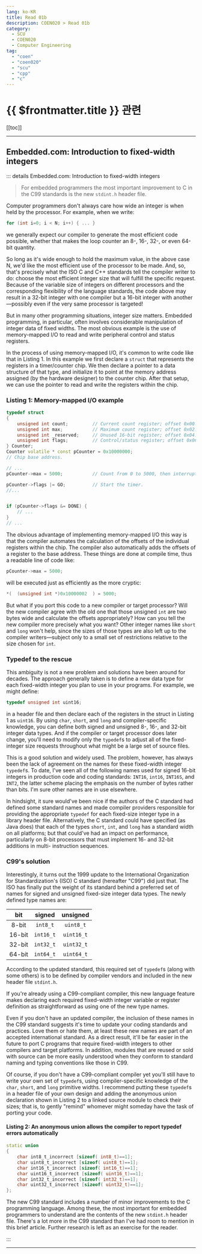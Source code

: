```yaml
---
lang: ko-KR 
title: Read 01b
description: COEN020 > Read 01b
category: 
  - SCU
  - COEN020
  - Computer Engineering
tag: 
  - "coen"
  - "coen020"
  - "scu"
  - "cpp"
  - "c"
---
```


# {{ $frontmatter.title }} 관련

[[toc]]

---

## Embedded.com: Introduction to fixed-width integers

::: details Embedded.com: Introduction to fixed-width integers

> For embedded programmers the most important improvement to C in the C99 standards is the new `stdint.h` header file.

Computer programmers don't always care how wide an integer is when held by the processor. For example, when we write:

```c
for (int i=0; i < N; i++) { ... }
```

we generally expect our compiler to generate the most efficient code possible, whether that makes the loop counter an 8-, 16-, 32-, or even 64-bit quantity.

So long as it's wide enough to hold the maximum value, in the above case N, we'd like the most efficient use of the processor to be made. And, so, that's precisely what the ISO C and C++ standards tell the compiler writer to do: choose the most efficient integer size that will fulfill the specific request. Because of the variable size of integers on different processors and the corresponding flexibility of the language standards, the code above may result in a 32-bit integer with one compiler but a 16-bit integer with another—possibly even if the very same processor is targeted!

But in many other programming situations, integer size matters. Embedded programming, in particular, often involves considerable manipulation of integer data of fixed widths. The most obvious example is the use of memory-mapped I/O to read and write peripheral control and status registers.

In the process of using memory-mapped I/O, it's common to write code like that in Listing 1. In this example we first declare a `struct` that represents the registers in a timer/counter chip. We then declare a pointer to a data structure of that type, and initialize it to point at the memory address assigned (by the hardware designer) to the counter chip. After that setup, we can use the pointer to read and write the registers within the chip.

### Listing 1: Memory-mapped I/O example

```cpp
typedef struct
{
	unsigned int count; 		// Current count register; offset 0x00.
	unsigned int max; 			// Maximum count register; offset 0x02.
	unsigned int _reserved; 	// Unused 16-bit register; offset 0x04.
	unsigned int flags;			// Control/status register; offset 0x06.
} Counter;
Counter volatile * const pCounter = 0x10000000;
// Chip base address.

// ...
pCounter->max = 5000;			// Count from 0 to 5000, then interrupt.

pCounter->flags |= GO; 			// Start the timer.
//...


if (pCounter->flags &= DONE) {
	// ...
}
// ...
```

The obvious advantage of implementing memory-mapped I/O this way is that the compiler automates the calculation of the offsets of the individual registers within the chip. The compiler also automatically adds the offsets of a register to the base address. These things are done at compile time, thus a readable line of code like:

```cpp
pCounter->max = 5000;
```

will be executed just as efficiently as the more cryptic:

```cpp
*(  (unsigned int *)0x10000002  ) = 5000;
```

But what if you port this code to a new compiler or target processor? Will the new compiler agree with the old one that those unsigned `int` are two bytes wide and calculate the offsets appropriately? How can you tell the new compiler more precisely what you want? Other integer names like `short` and `long` won't help, since the sizes of those types are also left up to the compiler writers—subject only to a small set of restrictions relative to the size chosen for `int`.

### Typedef to the rescue

This ambiguity is not a new problem and solutions have been around for decades. The approach generally taken is to define a new data type for each fixed-width integer you plan to use in your programs. For example, we might define:

```cpp
typedef unsigned int uint16;
```

in a header file and then declare each of the registers in the struct in Listing 1 as `uint16`. By using `char`, `short`, and `long` and compiler-specific knowledge, you can define both signed and unsigned 8-, 16-, and 32-bit integer data types. And if the compiler or target processor does later change, you'll need to modify only the `typedef`s to adjust all of the fixed-integer size requests throughout what might be a large set of source files.

This is a good solution and widely used. The problem, however, has always been the lack of agreement on the names for these fixed-width integer `typedef`s. To date, I've seen all of the following names used for signed 16-bit integers in production code and coding standards: `INT16`, `int16`, `INT16S`, and `INT2`, the latter scheme placing the emphasis on the number of bytes rather than bits. I'm sure other names are in use elsewhere.


In hindsight, it sure would've been nice if the authors of the C standard had defined some standard names and made compiler providers responsible for providing the appropriate `typedef` for each fixed-size integer type in a library header file. Alternatively, the C standard could have specified (as Java does) that each of the types `short`, `int`, and `long` has a standard width on all platforms; but that could've had an impact on performance, particularly on 8-bit processors that must implement 16- and 32-bit additions in multi- instruction sequences.

### C99's solution

Interestingly, it turns out the 1999 update to the International Organization for Standardization's (ISO) C standard (hereafter "C99") did just that. The ISO has finally put the weight of its standard behind a preferred set of names for signed and unsigned fixed-size integer data types. The newly defined type names are:

| bit | signed | unsigned |
| :-: | :----: | :------: |
| 8-bit | `int8_t` | `uint8_t` |
| 16-bit | `int16_t` | `uint16_t` |
| 32-bit | `int32_t` | `uint32_t` |
| 64-bit | `int64_t` | `uint64_t` |

According to the updated standard, this required set of `typedef`s (along with some others) is to be defined by compiler vendors and included in the new header file `stdint.h`.

If you're already using a C99-compliant compiler, this new language feature makes declaring each required fixed-width integer variable or register definition as straightforward as using one of the new type names.

Even if you don't have an updated compiler, the inclusion of these names in the C99 standard suggests it's time to update your coding standards and practices. Love them or hate them, at least these new names are part of an accepted international standard. As a direct result, it'll be far easier in the future to port C programs that require fixed-width integers to other compilers and target platforms. In addition, modules that are reused or sold with source can be more easily understood when they conform to standard naming and typing conventions like those in C99.

Of course, if you don't have a C99-compliant compiler yet you'll still have to write your own set of `typedef`s, using compiler-specific knowledge of the `char`, `short`, and `long` primitive widths. I recommend putting these `typedef`s in a header file of your own design and adding the anonymous union declaration shown in Listing 2 to a linked source module to check their sizes; that is, to gently "remind" whomever might someday have the task of porting your code.

#### Listing 2: An anonymous union allows the compiler to report typedef errors automatically

```cpp
static union
{
	char int8_t_incorrect [sizeof( int8_t)==1];
	char uint8_t_incorrect [sizeof( uint8_t)==1];
	char int16_t_incorrect [sizeof( int16_t)==1];
	char uint16_t_incorrect [sizeof( uint16_t)==1];
	char int32_t_incorrect [sizeof( int32_t)==1];
	char uint32_t_incorrect [sizeof( uint32_t)==1];
};
```

The new C99 standard includes a number of minor improvements to the C programming language. Among these, the most important for embedded programmers to understand are the contents of the new `stdint.h` header file. There's a lot more in the C99 standard than I've had room to mention in this brief article. Further research is left as an exercise for the reader.

:::

---

<TagLinks />